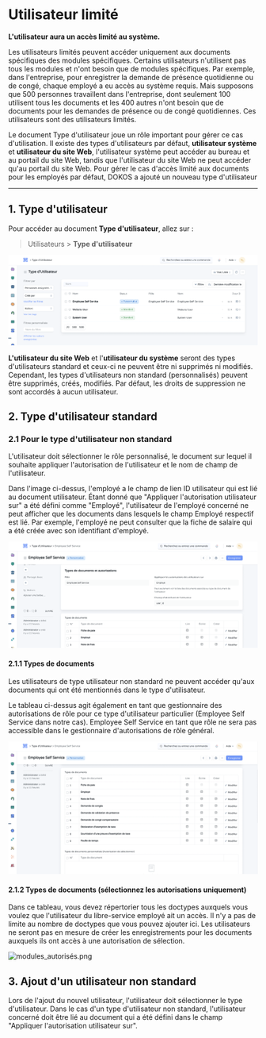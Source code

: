 # Utilisateur limité
**L'utilisateur aura un accès limité au système.**

Les utilisateurs limités peuvent accéder uniquement aux documents spécifiques des modules spécifiques. Certains utilisateurs n'utilisent pas tous les modules et n'ont besoin que de modules spécifiques. Par exemple, dans l'entreprise, pour enregistrer la demande de présence quotidienne ou de congé, chaque employé a eu accès au système requis. Mais supposons que 500 personnes travaillent dans l'entreprise, dont seulement 100 utilisent tous les documents et les 400 autres n'ont besoin que de documents pour les demandes de présence ou de congé quotidiennes. Ces utilisateurs sont des utilisateurs limités.

Le document Type d'utilisateur joue un rôle important pour gérer ce cas d'utilisation. Il existe des types d'utilisateurs par défaut, **utilisateur système** et **utilisateur du site Web**, l'utilisateur système peut accéder au bureau et au portail du site Web, tandis que l'utilisateur du site Web ne peut accéder qu'au portail du site Web. Pour gérer le cas d'accès limité aux documents pour les employés par défaut, DOKOS a ajouté un nouveau type d'utilisateur

---

## 1. Type d'utilisateur

Pour accéder au document **Type d'utilisateur**, allez sur :

> Utilisateurs > **Type d'utilisateur**

![type_d'utilisateur.png](/content/setup/user-permissions/type_d'utilisateur.png)

**L'utilisateur du site Web** et l'**utilisateur du système** seront des types d'utilisateurs standard et ceux-ci ne peuvent être ni supprimés ni modifiés. Cependant, les types d'utilisateurs non standard (personnalisés) peuvent être supprimés, créés, modifiés. Par défaut, les droits de suppression ne sont accordés à aucun utilisateur.

## 2. Type d'utilisateur standard 

### 2.1 Pour le type d'utilisateur non standard

L'utilisateur doit sélectionner le rôle personnalisé, le document sur lequel il souhaite appliquer l'autorisation de l'utilisateur et le nom de champ de l'utilisateur.

Dans l'image ci-dessus, l'employé a le champ de lien ID utilisateur qui est lié au document utilisateur. Étant donné que "Appliquer l'autorisation utilisateur sur" a été défini comme "Employé", l'utilisateur de l'employé concerné ne peut afficher que les documents dans lesquels le champ Employé respectif est lié. Par exemple, l'employé ne peut consulter que la fiche de salaire qui a été créée avec son identifiant d'employé.

![types_de_doc_et_autorisation.png](/content/setup/user-permissions/types_de_doc_et_autorisation.png)

#### 2.1.1 Types de documents

Les utilisateurs de type utilisateur non standard ne peuvent accéder qu'aux documents qui ont été mentionnés dans le type d'utilisateur.

Le tableau ci-dessus agit également en tant que gestionnaire des autorisations de rôle pour ce type d'utilisateur particulier (Employee Self Service dans notre cas). Employee Self Service en tant que rôle ne sera pas accessible dans le gestionnaire d'autorisations de rôle général.

![types_de_document.png](/content/setup/user-permissions/types_de_document.png)

#### 2.1.2 Types de documents (sélectionnez les autorisations uniquement)

Dans ce tableau, vous devez répertorier tous les doctypes auxquels vous voulez que l'utilisateur du libre-service employé ait un accès. Il n'y a pas de limite au nombre de doctypes que vous pouvez ajouter ici. Les utilisateurs ne seront pas en mesure de créer les enregistrements pour les documents auxquels ils ont accès à une autorisation de sélection.

![modules_autorisés.png](/content/setup/user-permissions/modules_autorisés.png)

## 3. Ajout d'un utilisateur non standard

Lors de l'ajout du nouvel utilisateur, l'utilisateur doit sélectionner le type d'utilisateur. Dans le cas d'un type d'utilisateur non standard, l'utilisateur concerné doit être lié au document qui a été défini dans le champ "Appliquer l'autorisation utilisateur sur".















